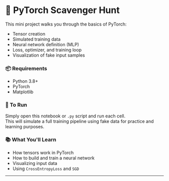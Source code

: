 # 🧠 PyTorch Scavenger Hunt

This mini project walks you through the basics of PyTorch:
- Tensor creation
- Simulated training data
- Neural network definition (MLP)
- Loss, optimizer, and training loop
- Visualization of fake input samples

### 📦 Requirements
- Python 3.8+
- PyTorch
- Matplotlib

### 🚀 To Run
Simply open this notebook or `.py` script and run each cell.  
This will simulate a full training pipeline using fake data for practice and learning purposes.

### 📚 What You'll Learn
- How tensors work in PyTorch
- How to build and train a neural network
- Visualizing input data
- Using `CrossEntropyLoss` and `SGD`

---
